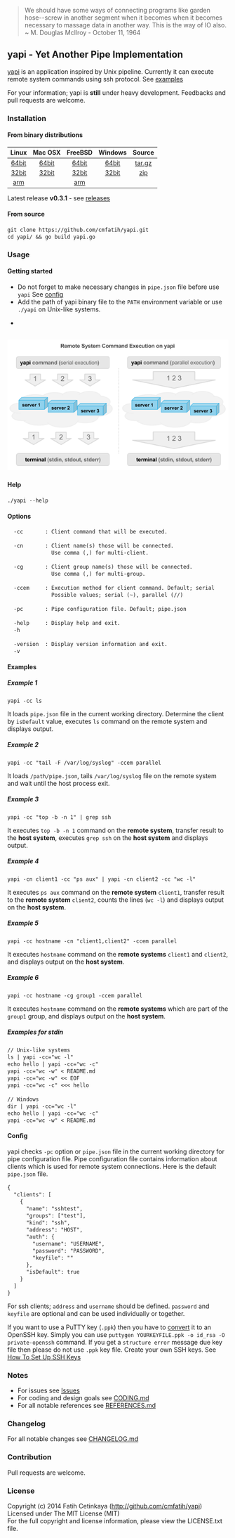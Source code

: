 > We should have some ways of connecting programs like garden hose--screw in 
> another segment when it becomes when it becomes necessary to massage data in another way. 
> This is the way of IO also. ~ M. Douglas McIlroy - October 11, 1964  

## yapi - Yet Another Pipe Implementation

[yapi](http://github.com/cmfatih/yapi) is an application inspired by Unix pipeline. 
Currently it can execute remote system commands using ssh protocol. See [examples](#examples)  

For your information; yapi is **still** under heavy development. 
Feedbacks and pull requests are welcome.  

### Installation

#### From binary distributions

| Linux | Mac OSX | FreeBSD | Windows | Source |
|:---:|:---:|:---:|:---:|:---:|
| [64bit](https://github.com/cmfatih/yapi/releases/download/v0.3.1/yapi-linux-amd64.tar.gz) | [64bit](https://github.com/cmfatih/yapi/releases/download/v0.3.1/yapi-darwin-amd64.tar.gz) | [64bit](https://github.com/cmfatih/yapi/releases/download/v0.3.1/yapi-freebsd-amd64.tar.gz) | [64bit](https://github.com/cmfatih/yapi/releases/download/v0.3.1/yapi-windows-amd64.zip) | [tar.gz](https://github.com/cmfatih/yapi/archive/v0.3.1.zip) |
| [32bit](https://github.com/cmfatih/yapi/releases/download/v0.3.1/yapi-linux-386.tar.gz) | [32bit](https://github.com/cmfatih/yapi/releases/download/v0.3.1/yapi-darwin-386.tar.gz) | [32bit](https://github.com/cmfatih/yapi/releases/download/v0.3.1/yapi-freebsd-386.tar.gz) | [32bit](https://github.com/cmfatih/yapi/releases/download/v0.3.1/yapi-windows-386.zip) | [zip](https://github.com/cmfatih/yapi/archive/v0.3.1.zip) |
| [arm](https://github.com/cmfatih/yapi/releases/download/v0.3.1/yapi-linux-arm.tar.gz) | | [arm](https://github.com/cmfatih/yapi/releases/download/v0.3.1/yapi-freebsd-arm.tar.gz) | | |

Latest release **v0.3.1** - see [releases](https://github.com/cmfatih/yapi/releases)

#### From source

```
git clone https://github.com/cmfatih/yapi.git
cd yapi/ && go build yapi.go
```

### Usage

#### Getting started

* Do not forget to make necessary changes in `pipe.json` file before use `yapi` 
  See [config](#config)  
* Add the path of yapi binary file to the `PATH` environment variable or 
  use `./yapi` on Unix-like systems.

-
![yapi-figure-rsce](docs/img/figure-yapi-rsceoy-ccem.png "Remote System Command Execution on yapi")
-

#### Help

```
./yapi --help
```

#### Options

```
  -cc       : Client command that will be executed.

  -cn       : Client name(s) those will be connected.
              Use comma (,) for multi-client.

  -cg       : Client group name(s) those will be connected. 
              Use comma (,) for multi-group.

  -ccem     : Execution method for client command. Default; serial
              Possible values; serial (~), parallel (//)

  -pc       : Pipe configuration file. Default; pipe.json

  -help     : Display help and exit.
  -h

  -version  : Display version information and exit.
  -v
```

#### Examples

##### Example 1
```
yapi -cc ls
```
It loads `pipe.json` file in the current working directory. Determine the client by 
`isDefault` value, executes `ls` command on the remote system and displays output.

##### Example 2
```
yapi -cc "tail -F /var/log/syslog" -ccem parallel
```
It loads `/path/pipe.json`, tails `/var/log/syslog` file on the remote system and 
wait until the host process exit.

##### Example 3
```
yapi -cc "top -b -n 1" | grep ssh
```
It executes `top -b -n 1` command on the **remote system**,
transfer result to the **host system**, executes `grep ssh` on the **host system** 
and displays output.

##### Example 4
```
yapi -cn client1 -cc "ps aux" | yapi -cn client2 -cc "wc -l"
```
It executes `ps aux` command on the **remote system** `client1`,
transfer result to the **remote system** `client2`, counts the lines (`wc -l`)
and displays output on the **host system**.

##### Example 5
```
yapi -cc hostname -cn "client1,client2" -ccem parallel
```
It executes `hostname` command on the **remote systems** `client1` and `client2`,
and displays output on the **host system**.

##### Example 6
```
yapi -cc hostname -cg group1 -ccem parallel
```
It executes `hostname` command on the **remote systems** which are part of the
`group1` group, and displays output on the **host system**.

##### Examples for stdin
```
// Unix-like systems
ls | yapi -cc="wc -l"
echo hello | yapi -cc="wc -c"
yapi -cc="wc -w" < README.md
yapi -cc="wc -w" << EOF
yapi -cc="wc -c" <<< hello

// Windows
dir | yapi -cc="wc -l"
echo hello | yapi -cc="wc -c"
yapi -cc="wc -w" < README.md
```

#### Config

yapi checks `-pc` option or `pipe.json` file in the current working directory 
for pipe configuration file. Pipe configuration file contains information about 
clients which is used for remote system connections. Here is the default `pipe.json` file.

```
{
  "clients": [
    {
      "name": "sshtest",
      "groups": ["test"],
      "kind": "ssh",
      "address": "HOST",
      "auth": {
        "username": "USERNAME",
        "password": "PASSWORD",
        "keyfile": ""
      },
      "isDefault": true
    }
  ]
}
```

For ssh clients; `address` and `username` should be defined. `password` and `keyfile` are optional 
and can be used individually or together.  

If you want to use a PuTTY key (`.ppk`) then you have to 
[convert](https://www.google.com/search?q=how+to+convert+ppk+to+id_rsa) it to an OpenSSH key. 
Simply you can use `puttygen YOURKEYFILE.ppk -o id_rsa -O private-openssh` command.
If you get a `structure error` message due key file then please do not use `.ppk` key file.
Create your own SSH keys. See 
[How To Set Up SSH Keys](https://www.digitalocean.com/community/articles/how-to-set-up-ssh-keys--2)

### Notes

* For issues see [Issues](https://github.com/cmfatih/yapi/issues)
* For coding and design goals see [CODING.md](https://github.com/cmfatih/yapi/blob/master/CODING.md)
* For all notable references see [REFERENCES.md](https://github.com/cmfatih/yapi/blob/master/REFERENCES.md)

### Changelog

For all notable changes see [CHANGELOG.md](https://github.com/cmfatih/yapi/blob/master/CHANGELOG.md)

### Contribution

Pull requests are welcome.

### License

Copyright (c) 2014 Fatih Cetinkaya (http://github.com/cmfatih/yapi)  
Licensed under The MIT License (MIT)  
For the full copyright and license information, please view the LICENSE.txt file.
